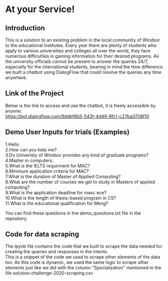 # At your Service!

## Introduction
This is a solution to an existing problem in the local community of Windsor to the educational institutes. Every year there are plenty of students who apply to various universities and colleges all over the world, they face numerous difficulties in gaining information for their desired programs. As the university officials cannot be present to answer the queries 24/7, especially for the international students, bearing in mind the time difference we built a chatbot using DialogFlow that could resolve the queries any time anywhere.  

## Link of the Project  
Below is the link to access and use the chatbot, it is freely accessible by anyone:  
https://bot.dialogflow.com/9ddbf6b5-543f-4d49-8fc1-c27ba0708f10

## Demo User Inputs for trials (Examples)

1.Hello  
2.How can you help me?  
3.Do Univeristy of Windsor provides any kind of graduate programs?  
4.Master in computers.  
5.What is the IELTS requirment for MAC?  
6.Minimum application criteria for MAC?  
7.What is the duration of Master of Applied Computing?  
8.What are the number of courses we get to study in Masters of applied computing?  
9.What is the application deadline for masc ece?  
10.What is the length of thesis-based program in CS?  
11.What is the educational qualification for Meng?  

You can find these questions in the demo_questions.txt file in the repository.  

## Code for data scraping  

The ipynb file contains the code that we built to scrape the data needed for creating the queries and responses in the intents.  
This is a snippet of the code we used to scrape other elements of the data too. As this code is dynamic, we used the same logic to scrape other elements just like we did with the column "Specialization" mentioned in the file solution-challenge-2020-scraping.csv
